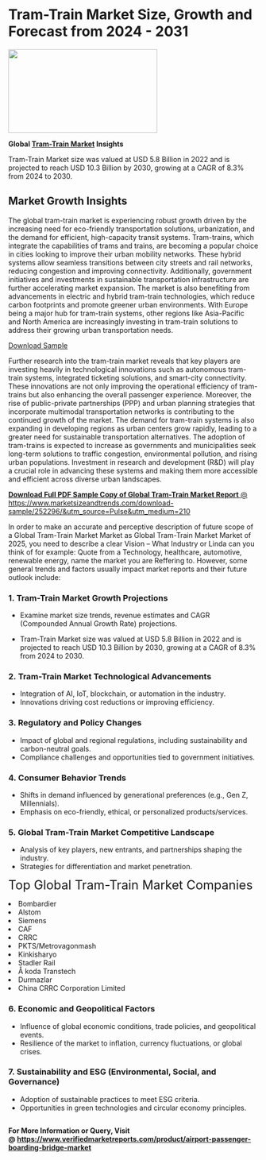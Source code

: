 <H1>Tram-Train Market Size, Growth and Forecast from 2024 - 2031</H1><img class="aligncenter size-medium wp-image-584254" src="https://thirdeyenews.in/wp-content/uploads/2024/09/Global-Market-Research-300x168.jpeg" alt="" width="300" height="168" /><p><strong>Global&nbsp;<a href="https://www.marketsizeandtrends.com/download-sample/252296/&amp;utm_source=Pulse&amp;utm_medium=210">Tram-Train Market</a> Insights</strong></p><p>Tram-Train Market size was valued at USD 5.8 Billion in 2022 and is projected to reach USD 10.3 Billion by 2030, growing at a CAGR of 8.3% from 2024 to 2030.</p><p><h2>Market Growth Insights</h2> <p>The global tram-train market is experiencing robust growth driven by the increasing need for eco-friendly transportation solutions, urbanization, and the demand for efficient, high-capacity transit systems. Tram-trains, which integrate the capabilities of trams and trains, are becoming a popular choice in cities looking to improve their urban mobility networks. These hybrid systems allow seamless transitions between city streets and rail networks, reducing congestion and improving connectivity. Additionally, government initiatives and investments in sustainable transportation infrastructure are further accelerating market expansion. The market is also benefiting from advancements in electric and hybrid tram-train technologies, which reduce carbon footprints and promote greener urban environments. With Europe being a major hub for tram-train systems, other regions like Asia-Pacific and North America are increasingly investing in tram-train solutions to address their growing urban transportation needs.</p> <p><a href="#">Download Sample</a></p> <p>Further research into the tram-train market reveals that key players are investing heavily in technological innovations such as autonomous tram-train systems, integrated ticketing solutions, and smart-city connectivity. These innovations are not only improving the operational efficiency of tram-trains but also enhancing the overall passenger experience. Moreover, the rise of public-private partnerships (PPP) and urban planning strategies that incorporate multimodal transportation networks is contributing to the continued growth of the market. The demand for tram-train systems is also expanding in developing regions as urban centers grow rapidly, leading to a greater need for sustainable transportation alternatives. The adoption of tram-trains is expected to increase as governments and municipalities seek long-term solutions to traffic congestion, environmental pollution, and rising urban populations. Investment in research and development (R&D) will play a crucial role in advancing these systems and making them more accessible and efficient across diverse urban landscapes.</p> <p><a href="#"></p><p><span class=""><strong>Download Full PDF Sample Copy of Global Tram-Train Market Report</strong> @ <a href="https://www.marketsizeandtrends.com/download-sample/252296/&amp;utm_source=Pulse&amp;utm_medium=210" target="_blank">https://www.marketsizeandtrends.com/download-sample/252296/&amp;utm_source=Pulse&amp;utm_medium=210</a></span></p><p>In order to make an accurate and perceptive description of future scope of a Global&nbsp;Tram-Train Market Market as Global&nbsp;Tram-Train Market Market of 2025, you need to describe a clear Vision &ndash; What Industry or Linda can you think of for example: Quote from a Technology, healthcare, automotive, renewable energy, name the market you are Reffering to. However, some general trends and factors usually impact market reports and their future outlook include:</p><h3>1.&nbsp;<strong>Tram-Train Market Growth Projections</strong></h3><ul><li>Examine market size trends, revenue estimates and CAGR (Compounded Annual Growth Rate) projections.</li><li><p>Tram-Train Market size was valued at USD 5.8 Billion in 2022 and is projected to reach USD 10.3 Billion by 2030, growing at a CAGR of 8.3% from 2024 to 2030.</p></li></ul><h3>2.&nbsp;<strong>Tram-Train Market Technological Advancements</strong></h3><ul><li>Integration of AI, IoT, blockchain, or automation in the industry.</li><li>Innovations driving cost reductions or improving efficiency.</li></ul><h3>3.&nbsp;<strong>Regulatory and Policy Changes</strong></h3><ul><li>Impact of global and regional regulations, including sustainability and carbon-neutral goals.</li><li>Compliance challenges and opportunities tied to government initiatives.</li></ul><h3>4.&nbsp;<strong>Consumer Behavior Trends</strong></h3><ul><li>Shifts in demand influenced by generational preferences (e.g., Gen Z, Millennials).</li><li>Emphasis on eco-friendly, ethical, or personalized products/services.</li></ul><h3>5.&nbsp;<strong>Global Tram-Train Market Competitive Landscape</strong></h3><ul><li>Analysis of key players, new entrants, and partnerships shaping the industry.</li><li>Strategies for differentiation and market penetration.</li></ul><p data-pm-slice="1 1 []"><span style="color: inherit; font-family: inherit; font-size: 25px;">Top Global Tram-Train Market Companies</span></p><div class="" data-test-id=""><p><li>Bombardier</li><li> Alstom</li><li> Siemens</li><li> CAF</li><li> CRRC</li><li> PKTS/Metrovagonmash</li><li> Kinkisharyo</li><li> Stadler Rail</li><li> Å koda Transtech</li><li> Durmazlar</li><li> China CRRC Corporation Limited</li></p></div><h3>6.&nbsp;<strong>Economic and Geopolitical Factors</strong></h3><ul><li>Influence of global economic conditions, trade policies, and geopolitical events.</li><li>Resilience of the market to inflation, currency fluctuations, or global crises.</li></ul><h3>7.&nbsp;<strong>Sustainability and ESG (Environmental, Social, and Governance)</strong></h3><ul><li>Adoption of sustainable practices to meet ESG criteria.</li><li>Opportunities in green technologies and circular economy principles.</li></ul><h2><strong style="font-size: 14px;">For More Information or Query, Visit @&nbsp;</strong><a style="background-color: #ffffff; font-size: 14px;" href="https://www.marketsizeandtrends.com/report/tram-train-market/" target="_blank">https://www.verifiedmarketreports.com/product/airport-passenger-boarding-bridge-market</a></h2>
